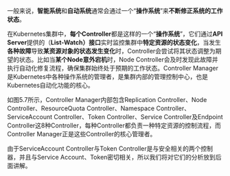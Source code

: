 
<!-- @import "[TOC]" {cmd="toc" depthFrom=1 depthTo=6 orderedList=false} -->

<!-- code_chunk_output -->



<!-- /code_chunk_output -->

一般来说，**智能系统**和**自动系统**通常会通过一个“**操作系统**”来**不断修正系统的工作状态**。

在Kubernetes集群中，**每个Controller**都是这样的一个“**操作系统**”，它们通过**API Server**提供的（**List\-Watch）接口**实时监控集群中**特定资源的状态变化**，当发生**各种故障**导致**某资源对象的状态发生变化**时，Controller会尝试将其状态调整为期望的状态。比如当**某个Node意外宕机**时，Node Controller会及时发现此故障并执行自动化修复流程，确保集群始终处于预期的工作状态。Controller Manager是Kubernetes中各种操作系统的管理者，是集群内部的管理控制中心，也是Kubernetes自动化功能的核心。

如图5.7所示，Controller Manager内部包含Replication Controller、Node Controller、ResourceQuota Controller、Namespace Controller、ServiceAccount Controller、Token Controller、Service Controller及Endpoint Controller这8种Controller，每种Controller都负责一种特定资源的控制流程，而Controller Manager正是这些Controller的核心管理者。

由于ServiceAccount Controller与Token Controller是与安全相关的两个控制器，并且与Service Account、Token密切相关，所以我们将对它们的分析放到后面讲解。

